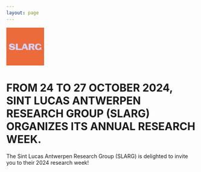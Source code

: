 ```yaml
---
layout: page
---
```


<div class="side-by-side">
  <img src="/static/img/logo-slarg.jpg" alt="SLARG Logo" width="100" />
  <h1>FROM 24 TO 27 OCTOBER 2024, SINT LUCAS ANTWERPEN RESEARCH GROUP (SLARG) ORGANIZES ITS ANNUAL RESEARCH WEEK.</h1>
</div>

The Sint Lucas Antwerpen Research Group (SLARG) is delighted to invite you to their 2024 research week!

